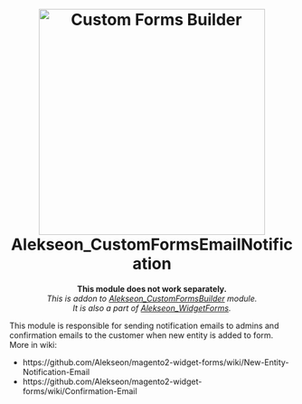 <h1 align="center">  
<br/>
  <img src="https://i.imgur.com/b2oclHA.png" alt="Custom Forms Builder" width="400">  
  <br>  
  Alekseon_CustomFormsEmailNotification
  <br>  
</h1>  
<p align="center">
<strong>This module does not work separately.</strong>
<br>
<i>This is addon to <a href="https://github.com/Alekseon/magento2-custom-forms-builder">Alekseon_CustomFormsBuilder</a> module.</i>
<br>
<i>It is also a part of <a href="https://github.com/Alekseon/magento2-widget-forms">Alekseon_WidgetForms</a>.</i>
<br>
</p>
<p>
This module is responsible for sending notification emails to admins and confirmation emails to the customer when new entity is added to form.
<br>
More in wiki:
<br>
<ul>
<li>https://github.com/Alekseon/magento2-widget-forms/wiki/New-Entity-Notification-Email</li>
<li>https://github.com/Alekseon/magento2-widget-forms/wiki/Confirmation-Email</li>
</ul>
</p>
